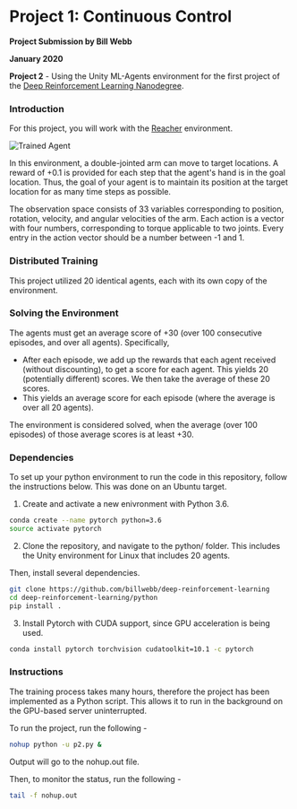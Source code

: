 [//]: # (Image References)

[image1]: https://user-images.githubusercontent.com/10624937/43851024-320ba930-9aff-11e8-8493-ee547c6af349.gif "Trained Agent"

# Project 1: Continuous Control

**Project Submission by Bill Webb**

**January 2020**

**Project 2** - Using the Unity ML-Agents environment for the first project of the [Deep Reinforcement Learning Nanodegree](https://www.udacity.com/course/deep-reinforcement-learning-nanodegree--nd893).

### Introduction

For this project, you will work with the [Reacher](https://github.com/Unity-Technologies/ml-agents/blob/master/docs/Learning-Environment-Examples.md#reacher) environment.

![Trained Agent][image1]

In this environment, a double-jointed arm can move to target locations. A reward of +0.1 is provided for each step that the agent's hand is in the goal location. Thus, the goal of your agent is to maintain its position at the target location for as many time steps as possible.

The observation space consists of 33 variables corresponding to position, rotation, velocity, and angular velocities of the arm. Each action is a vector with four numbers, corresponding to torque applicable to two joints. Every entry in the action vector should be a number between -1 and 1.

### Distributed Training

This project utilized 20 identical agents, each with its own copy of the environment.

### Solving the Environment

The agents must get an average score of +30 (over 100 consecutive episodes, and over all agents). Specifically,

- After each episode, we add up the rewards that each agent received (without discounting), to get a score for each agent. This yields 20 (potentially different) scores. We then take the average of these 20 scores.
- This yields an average score for each episode (where the average is over all 20 agents).

The environment is considered solved, when the average (over 100 episodes) of those average scores is at least +30.

### Dependencies

To set up your python environment to run the code in this repository, follow the instructions below.  This was done on an Ubuntu target.

1. Create and activate a new enivronment with Python 3.6.

``` bash
conda create --name pytorch python=3.6
source activate pytorch
```

2. Clone the repository, and navigate to the python/ folder. This includes the Unity environment for Linux that includes 20 agents.

Then, install several dependencies.

``` bash
git clone https://github.com/billwebb/deep-reinforcement-learning
cd deep-reinforcement-learning/python
pip install .
```
3. Install Pytorch with CUDA support, since GPU acceleration is being used.

``` bash
conda install pytorch torchvision cudatoolkit=10.1 -c pytorch
```

### Instructions

The training process takes many hours, therefore the project has been implemented as a Python script.  This allows it to run in the background on the GPU-based server uninterrupted.

To run the project, run the following -

``` bash
nohup python -u p2.py &
```

Output will go to the nohup.out file.

Then, to monitor the status, run the following -

``` bash
tail -f nohup.out
```
